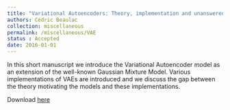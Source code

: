 ```yaml
---
title: "Variational Autoencoders: Theory, implementation and unanswered questions"
authors: Cédric Beaulac
collection: miscellaneous
permalink: /miscellaneous/VAE
status : Accepted
date: 2016-01-01
---
```


In this short manuscript we introduce the Variational Autoencoder model as an extension of the well-known Gaussian Mixture Model. Various implementations of VAEs are introduced and we discuss the gap between the theory motivating the models and these implementations.

Download [here](http://cedricbeaulac.github.io/files/VAE.pdf)
